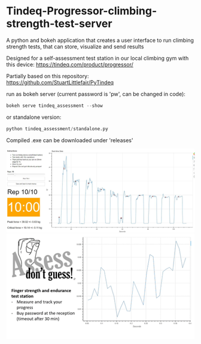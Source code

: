 # Tindeq-Progressor-climbing-strength-test-server
A python and bokeh application that creates a user interface to run climbing strength tests, that can store, visualize and send results 

Designed for a self-assessment test station in our local climbing gym with this device: https://tindeq.com/product/progressor/

Partially based on this repository: https://github.com/StuartLittlefair/PyTindeq

run as bokeh server (current password is 'pw', can be changed in code):

```python
bokeh serve tindeq_assessment --show
```

or standalone version:
```python
python tindeq_assessment/standalone.py
```
Compiled .exe can be downloaded under 'releases'

![](Capture.JPG)
![/tindeq_assessment/static/Presentation1.gif](/tindeq_assessment/static/Presentation1.gif)

